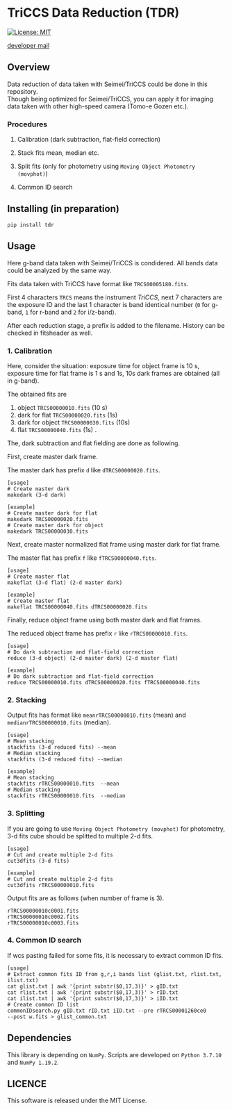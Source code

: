 # TriCCS Data Reduction (TDR)
[![License: MIT](https://img.shields.io/badge/License-MIT-yellow.svg)](https://opensource.org/licenses/MIT)

[developer mail](<mailto:beniyama@ioa.s.u-tokyo.ac.jp>)


## Overview
Data reduction of data taken with Seimei/TriCCS could be done in this repository.  
Though being optimized for Seimei/TriCCS, 
you can apply it for imaging data taken with other high-speed camera
(Tomo-e Gozen etc.).

### Procedures
1. Calibration (dark subtraction, flat-field correction)


2. Stack fits
mean, median etc.


3. Split fits 
(only for photometry using `Moving Object Photometry (movphot)`)

4. Common ID search

## Installing (in preparation)
```
pip install tdr
```


## Usage
Here g-band data taken with Seimei/TriCCS is condidered.
All bands data could be analyzed by the same way.

Fits data taken with TriCCS have format like `TRCS00005180.fits`.

First 4 characters `TRCS` means the instrument *TriCCS*,
next 7 characters are the exposure ID and 
the last 1 character is band identical number (`0` for g-band, `1` for r-band and `2` for i/z-band).

After each reduction stage, a prefix is added to the filename.
History can be checked in fitsheader as well.


### 1. Calibration
Here, consider the situation:
exposure time for object frame is 10 s,
exposure time for flat frame is 1 s 
and 1s, 10s dark frames are obtained (all in g-band).

The obtained fits are 

1. object `TRCS00000010.fits` (10 s)
2. dark for flat `TRCS00000020.fits` (1s)
3. dark for object `TRCS00000030.fits` (10s)
4. flat `TRCS00000040.fits` (1s)
.

The, dark subtraction and flat fielding are done as following.


First, create master dark frame.

The master dark has prefix `d` like `dTRCS00000020.fits`.

```
[usage]
# Create master dark
makedark (3-d dark)

[example]
# Create master dark for flat
makedark TRCS00000020.fits
# Create master dark for object
makedark TRCS00000030.fits
```

Next, create master normalized flat frame using master dark for flat frame.

The master flat has prefix `f` like `fTRCS00000040.fits`.

```
[usage]
# Create master flat
makeflat (3-d flat) (2-d master dark)

[example]
# Create master flat
makeflat TRCS00000040.fits dTRCS00000020.fits
```

Finally, reduce object frame using both master dark and flat frames. 

The reduced object frame has prefix `r` like `rTRCS00000010.fits`.

```
[usage]
# Do dark subtraction and flat-field correction
reduce (3-d object) (2-d master dark) (2-d master flat)

[example]
# Do dark subtraction and flat-field correction
reduce TRCS00000010.fits dTRCS00000020.fits fTRCS00000040.fits
```

### 2. Stacking
Output fits has format like `meanrTRCS00000010.fits` (mean) and
`medianrTRCS00000010.fits` (median).

```
[usage]
# Mean stacking
stackfits (3-d reduced fits) --mean
# Median stacking
stackfits (3-d reduced fits) --median

[example]
# Mean stacking
stackfits rTRCS00000010.fits  --mean
# Median stacking
stackfits rTRCS00000010.fits  --median
```


### 3. Splitting
If you are going to use `Moving Object Photometry (movphot)` for photometry,
3-d fits cube should be splitted to multiple 2-d fits.

```
[usage]
# Cut and create multiple 2-d fits
cut3dfits (3-d fits)

[example]
# Cut and create multiple 2-d fits
cut3dfits rTRCS00000010.fits
```
Output fits are as follows (when number of frame is 3).
```
rTRCS00000010c0001.fits
rTRCS00000010c0002.fits
rTRCS00000010c0003.fits
``` 

### 4. Common ID search
If wcs pasting failed for some fits,
it is necessary to extract common ID fits.

```
[usage]
# Extract common fits ID from g,r,i bands list (glist.txt, rlist.txt, ilist.txt)
cat glist.txt | awk '{print substr($0,17,3)}' > gID.txt
cat rlist.txt | awk '{print substr($0,17,3)}' > rID.txt
cat ilist.txt | awk '{print substr($0,17,3)}' > iID.txt
# Create common ID list 
commonIDsearch.py gID.txt rID.txt iID.txt --pre rTRCS00001260ce0 
--post w.fits > glist_common.txt
```

## Dependencies
This library is depending on `NumPy`.
Scripts are developed on `Python 3.7.10` and `NumPy 1.19.2`.


## LICENCE
This software is released under the MIT License.
